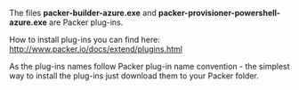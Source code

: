 
The files **packer-builder-azure.exe** and **packer-provisioner-powershell-azure.exe** are Packer plug-ins. 

How to install plug-ins you can find here: http://www.packer.io/docs/extend/plugins.html

As the plug-ins names follow Packer plug-in name convention - the simplest way to install the plug-ins just download them to your Packer folder.

